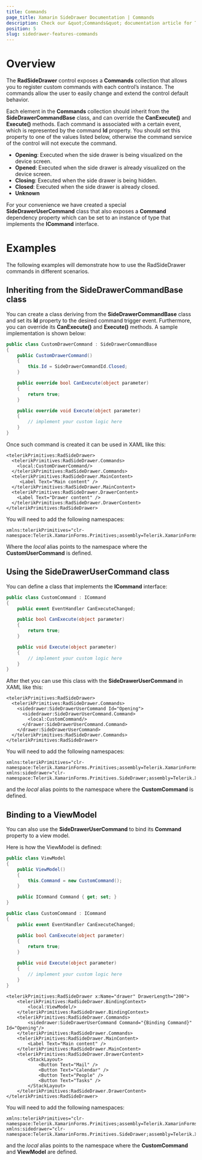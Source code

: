 ```yaml
---
title: Commands
page_title: Xamarin SideDrawer Documentation | Commands
description: Check our &quot;Commands&quot; documentation article for Telerik SideDrawer for Xamarin control.
position: 5
slug: sidedrawer-features-commands
---
```


# Overview

The **RadSideDrawer** control exposes a **Commands** collection that allows you to
register custom commands with each control’s instance. The commands allow the user to easily change and extend the control default behavior.

Each element in the **Commands** collection should inherit from the **SideDrawerCommandBase** class, and can override the **CanExecute()** and **Execute()** methods. Each command is associated with a certain event, which is represented by the command **Id** property. You should set this property to one of the values listed below, otherwise the command service of the control will not execute the command.

- **Opening**: Executed when the side drawer is being visualized on the device screen.
- **Opened**: Executed when the side drawer is already visualized on the device screen.
- **Closing**: Executed when the side drawer is being hidden.
- **Closed**: Executed when the side drawer is already closed.
- **Unknown**

For your convenience we have created a special **SideDrawerUserCommand** class that also exposes a **Command** dependency property which can be set to an instance of type that implements the **ICommand** interface.

# Examples

The following examples will demonstrate how to use the RadSideDrawer commands in different scenarios.

## Inheriting from the SideDrawerCommandBase class

You can create a class deriving from the **SideDrawerCommandBase** class and set its **Id** property to the desired command trigger event. Furthermore, you can override its **CanExecute()** and **Execute()** methods. A sample implementation is shown below:

```C#
public class CustomDrawerCommand : SideDrawerCommandBase
{
    public CustomDrawerCommand()
    {
        this.Id = SideDrawerCommandId.Closed;
    }

    public override bool CanExecute(object parameter)
    {
        return true;
    }

    public override void Execute(object parameter)
    {
		// implement your custom logic here
    }
}
```

Once such command is created it can be used in XAML like this:

```XAML
<telerikPrimitives:RadSideDrawer>
  <telerikPrimitives:RadSideDrawer.Commands>
    <local:CustomDrawerCommand/>
  </telerikPrimitives:RadSideDrawer.Commands>
  <telerikPrimitives:RadSideDrawer.MainContent>
     <Label Text="Main content" />
  </telerikPrimitives:RadSideDrawer.MainContent>
  <telerikPrimitives:RadSideDrawer.DrawerContent>
 	<Label Text="Drawer content" />
  </telerikPrimitives:RadSideDrawer.DrawerContent>
</telerikPrimitives:RadSideDrawer>
```

You will need to add the following namespaces:

```XAML
xmlns:telerikPrimitives="clr-namespace:Telerik.XamarinForms.Primitives;assembly=Telerik.XamarinForms.Primitives"
```

Where the *local* alias points to the namespace where the **CustomUserCommand** is defined.

## Using the SideDrawerUserCommand class

You can define a class that implements the **ICommand** interface:

```C#
public class CustomCommand : ICommand
{
    public event EventHandler CanExecuteChanged;

    public bool CanExecute(object parameter)
    {
        return true;
    }

    public void Execute(object parameter)
    {
		// implement your custom logic here
    }
}
```

After thet you can use this class with the **SideDrawerUserCommand** in XAML like this:

```XAML
<telerikPrimitives:RadSideDrawer>
  <telerikPrimitives:RadSideDrawer.Commands>
    <sidedrawer:SideDrawerUserCommand Id="Opening">
      <sidedrawer:SideDrawerUserCommand.Command>
        <local:CustomCommand/>
      </drawer:SideDrawerUserCommand.Command>
    </drawer:SideDrawerUserCommand>
  </telerikPrimitives:RadSideDrawer.Commands>
</telerikPrimitives:RadSideDrawer>
```

You will need to add the following namespaces:

```XAML
xmlns:telerikPrimitives="clr-namespace:Telerik.XamarinForms.Primitives;assembly=Telerik.XamarinForms.Primitives"
xmlns:sidedrawer="clr-namespace:Telerik.XamarinForms.Primitives.SideDrawer;assembly=Telerik.XamarinForms.Primitives"
```

and the *local* alias points to the namespace where the **CustomCommand** is defined.

## Binding to a ViewModel

You can also use the **SideDrawerUserCommand** to bind its **Command** property to a view model.

Here is how the ViewModel is defined:

```C#
public class ViewModel
{
    public ViewModel()
    {
        this.Command = new CustomCommand();
    }

    public ICommand Command { get; set; }
}
```

```C#
public class CustomCommand : ICommand
{
    public event EventHandler CanExecuteChanged;

    public bool CanExecute(object parameter)
    {
        return true;
    }

    public void Execute(object parameter)
    {
		// implement your custom logic here
    }
}
```

```XAML
<telerikPrimitives:RadSideDrawer x:Name="drawer" DrawerLength="200">
    <telerikPrimitives:RadSideDrawer.BindingContext>
        <local:ViewModel/>
    </telerikPrimitives:RadSideDrawer.BindingContext>
    <telerikPrimitives:RadSideDrawer.Commands>
        <sidedrawer:SideDrawerUserCommand Command="{Binding Command}" Id="Opening"/>
    </telerikPrimitives:RadSideDrawer.Commands>
    <telerikPrimitives:RadSideDrawer.MainContent>
        <Label Text="Main content" />
    </telerikPrimitives:RadSideDrawer.MainContent>
    <telerikPrimitives:RadSideDrawer.DrawerContent>
        <StackLayout>
            <Button Text="Mail" />
            <Button Text="Calendar" />
            <Button Text="People" />
            <Button Text="Tasks" />
        </StackLayout>
    </telerikPrimitives:RadSideDrawer.DrawerContent>
</telerikPrimitives:RadSideDrawer>
```

You will need to add the following namespaces:

```XAML
xmlns:telerikPrimitives="clr-namespace:Telerik.XamarinForms.Primitives;assembly=Telerik.XamarinForms.Primitives"
xmlns:sidedrawer="clr-namespace:Telerik.XamarinForms.Primitives.SideDrawer;assembly=Telerik.XamarinForms.Primitives"
```

and the *local* alias points to the namespace where the **CustomCommand** and **ViewModel** are defined.
